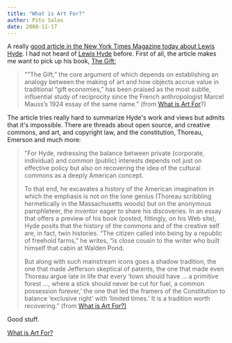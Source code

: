 ```yaml
---
title: "What is Art For?"
author: Pito Salas
date: 2008-11-17
---
```




A really [good article in the New York Times Magazine today about Lewis
Hyde](<http://www.nytimes.com/2008/11/16/magazine/16hyde-t.html>). I had not
heard of [Lewis Hyde](<http://www.lewishyde.com>) before. First of all, the
article makes me want to pick up his book, [The
Gift:](<http://www.amazon.com/gp/product/0307279502/ref=s9sdps_c6_14_at1-rfc_g1-frt_p-3237_p_si2?pf_rd_m=ATVPDKIKX0DER&pf_rd_s=center-1&pf_rd_r=141BMCKH6EY0Q1Q8NVDB&pf_rd_t=101&pf_rd_p=463383351&pf_rd_i=507846>)

> "“The Gift,” the core argument of which depends on establishing an analogy
> between the making of art and how objects accrue value in traditional “gift
> economies,” has been praised as the most subtle, influential study of
> reciprocity since the French anthropologist Marcel Mauss’s 1924 essay of the
> same name." (from [What is Art
> For](<http://www.nytimes.com/2008/11/16/magazine/16hyde-t.html>)?)

The article tries really hard to summarize Hyde's work and views but admits
that it's impossible. There are threads about open source, and creative
commons, and art, and copyright law, and the constitution, Thoreau, Emerson
and much more:

> "For Hyde, redressing the balance between private (corporate, individual)
> and common (public) interests depends not just on effective policy but also
> on recovering the idea of the cultural commons as a deeply American concept.
>
> To that end, he excavates a history of the American imagination in which the
> emphasis is not on the lone genius (Thoreau scribbling hermetically in the
> Massachusetts woods) but on the anonymous pamphleteer, the inventor eager to
> share his discoveries. In an essay that offers a preview of his book
> (posted, fittingly, on his Web site), Hyde posits that the history of the
> commons and of the creative self are, in fact, twin histories. “The citizen
> called into being by a republic of freehold farms,” he writes, “is close
> cousin to the writer who built himself that cabin at Walden Pond.
>
> But along with such mainstream icons goes a shadow tradition, the one that
> made Jefferson skeptical of patents, the one that made even Thoreau argue
> late in life that every ‘town should have … a primitive forest …, where a
> stick should never be cut for fuel, a common possession forever,’ the one
> that led the framers of the Constitution to balance ‘exclusive right’ with
> ‘limited times.’ It is a tradition worth recovering.” (from [What is Art
> For?)](<http://www.nytimes.com/2008/11/16/magazine/16hyde-t.html?pagewanted=2>)

Good stuff.


[What is Art For?](None)
